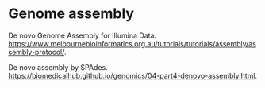# Genome assembly 
De novo Genome Assembly for Illumina Data. https://www.melbournebioinformatics.org.au/tutorials/tutorials/assembly/assembly-protocol/.

De novo assembly by SPAdes. https://biomedicalhub.github.io/genomics/04-part4-denovo-assembly.html. 
